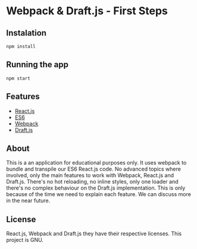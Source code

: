 # Webpack & Draft.js - First Steps

## Instalation

```
npm install
```

## Running the app

```
npm start
```

## Features

 - [React.js](http://facebook.github.io/react/)
 - [ES6](http://es6-features.org/)
 - [Webpack](https://webpack.github.io/)
 - [Draft.js](https://facebook.github.io/draft-js/)


## About

This is a an application for educational purposes only.
It uses webpack to bundle and transpile our ES6 React.js code.
No advanced topics where involved, only the main features to work with Webpack, React.js and Draft.js.
There's no hot reloading, no inline styles, only one loader and there's no complex behaviour on the Draft.js implementation. This is only because of the time we need to explain each feature. We can discuss more in the near future.

## License

React.js, Webpack and Draft.js they have their respective licenses.
This project is GNU.
